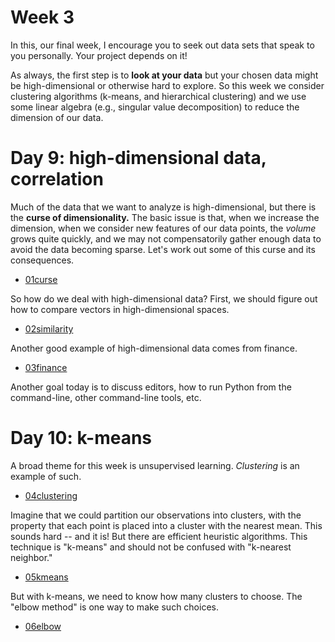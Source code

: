 # Week 3

In this, our final week, I encourage you to seek out data sets that
speak to you personally.  Your project depends on it!

As always, the first step is to **look at your data** but your chosen
data might be high-dimensional or otherwise hard to explore.  So this
week we consider clustering algorithms (k-means, and hierarchical
clustering) and we use some linear algebra (e.g., singular value
decomposition) to reduce the dimension of our data.

# Day 9: high-dimensional data, correlation

Much of the data that we want to analyze is high-dimensional, but
there is the **curse of dimensionality.** The basic issue is that,
when we increase the dimension, when we consider new features of our
data points, the *volume* grows quite quickly, and we may not
compensatorily gather enough data to avoid the data becoming sparse.
Let's work out some of this curse and its consequences.

- [01curse](01curse.ipynb)

So how do we deal with high-dimensional data?  First, we should figure
out how to compare vectors in high-dimensional spaces.

- [02similarity](02similarity.ipynb)

Another good example of high-dimensional data comes from finance.

- [03finance](03finance.ipynb)

Another goal today is to discuss editors, how to run Python from the
command-line, other command-line tools, etc.

# Day 10: k-means

A broad theme for this week is unsupervised learning.  *Clustering* is
an example of such.

- [04clustering](04clustering.ipynb)

Imagine that we could partition our observations into clusters, with
the property that each point is placed into a cluster with the nearest
mean.  This sounds hard -- and it is!  But there are efficient
heuristic algorithms.  This technique is "k-means" and should not be
confused with "k-nearest neighbor."

- [05kmeans](05kmeans.ipynb)

But with k-means, we need to know how many clusters to choose.  The
"elbow method" is one way to make such choices.

- [06elbow](06elbow.ipynb)

